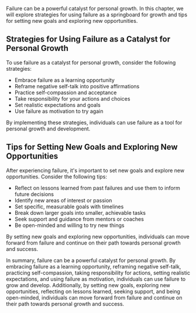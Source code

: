 
Failure can be a powerful catalyst for personal growth. In this chapter, we will explore strategies for using failure as a springboard for growth and tips for setting new goals and exploring new opportunities.

Strategies for Using Failure as a Catalyst for Personal Growth
--------------------------------------------------------------

To use failure as a catalyst for personal growth, consider the following strategies:

* Embrace failure as a learning opportunity
* Reframe negative self-talk into positive affirmations
* Practice self-compassion and acceptance
* Take responsibility for your actions and choices
* Set realistic expectations and goals
* Use failure as motivation to try again

By implementing these strategies, individuals can use failure as a tool for personal growth and development.

Tips for Setting New Goals and Exploring New Opportunities
----------------------------------------------------------

After experiencing failure, it's important to set new goals and explore new opportunities. Consider the following tips:

* Reflect on lessons learned from past failures and use them to inform future decisions
* Identify new areas of interest or passion
* Set specific, measurable goals with timelines
* Break down larger goals into smaller, achievable tasks
* Seek support and guidance from mentors or coaches
* Be open-minded and willing to try new things

By setting new goals and exploring new opportunities, individuals can move forward from failure and continue on their path towards personal growth and success.

In summary, failure can be a powerful catalyst for personal growth. By embracing failure as a learning opportunity, reframing negative self-talk, practicing self-compassion, taking responsibility for actions, setting realistic expectations, and using failure as motivation, individuals can use failure to grow and develop. Additionally, by setting new goals, exploring new opportunities, reflecting on lessons learned, seeking support, and being open-minded, individuals can move forward from failure and continue on their path towards personal growth and success.
